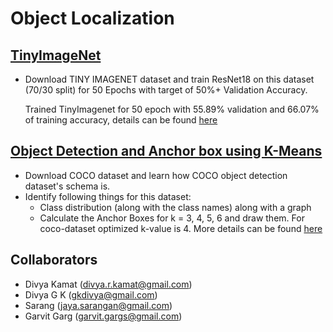 # Object Localization

## [TinyImageNet](https://github.com/gkdivya/EVA/tree/main/10_ObjectLocalization/TinyImageNet)

- Download TINY IMAGENET dataset and train ResNet18 on this dataset (70/30 split) for 50 Epochs with target of 50%+ Validation Accuracy. 

    Trained TinyImagenet for 50 epoch with 55.89% validation and 66.07% of training accuracy, details can be found [here](https://github.com/gkdivya/EVA/tree/main/10_ObjectLocalization/TinyImageNet)


## [Object Detection and Anchor box using K-Means](https://github.com/gkdivya/EVA/tree/main/10_ObjectLocalization/COCO_K-Means)
- Download COCO dataset and learn how COCO object detection dataset's schema is. 
- Identify following things for this dataset:
  - Class distribution (along with the class names) along with a graph 
  - Calculate the Anchor Boxes for k = 3, 4, 5, 6 and draw them.
For coco-dataset optimized k-value is 4. More details can be found [here](https://github.com/gkdivya/EVA/blob/main/10_ObjectLocalization/COCO_K-Means/README.md)


## Collaborators
- Divya Kamat (divya.r.kamat@gmail.com)
- Divya G K (gkdivya@gmail.com)
- Sarang (jaya.sarangan@gmail.com)
- Garvit Garg (garvit.gargs@gmail.com)
